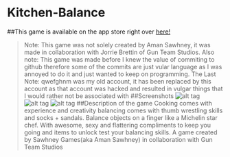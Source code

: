 # Kitchen-Balance
##This game is available on the app store right over <a href = "https://itunes.apple.com/app/id1070871741?mt=8">here!</a>
> Note: This game was not solely created by Aman Sawhney, it was made in collaboration with Jorrie Brettin of Gun Team Studios.
> Also note: This game was made before I knew the value of commiting to github therefore some of the commits are just vular language as I was annoyed to do it and just wanted to keep on programming. 
> The Last Note: qwefghnm was my old account, it has been replaced by this account as that account was hacked and resulted in vulgar things that I would rather not be associated with 
##Screenshots
![alt tag](https://lh3.googleusercontent.com/SxYhYvVcEul-Hbj5dbrFQ8dXrSuYLJul-c9yoT0A-GlZJgVjiIan_3PNR1OvHyznP_91pe9JzLeoq_GZ6-EXoDzTW9JdhA)
![alt tag](https://lh3.googleusercontent.com/6kJ9HKJRZBQarHm113dSFf0rqFjK4mH3Ow4wa3EdpaRxpbbZhS5y350NWVmUQdgMoy2HVxa6Q-CHselBf68BKVdh4f0zdg)
![alt tag](https://lh3.googleusercontent.com/bjXGOjBKYqIvzsUZMQ6p3xvSq1nFx8IJvpbhR0YwhuzfryhunD0CHOZFxiVknvX2bLMWy1muoI0eJAbGDhzmB9U714qt)
##Description of the game
Cooking comes with experience and creativity balancing comes with thumb wrestling skills and socks + sandals. Balance objects on a finger like a Michelin star chef. With awesome, sexy and flattering compliments to keep you going and items to unlock test your balancing skills. A game created by Sawhney Games(aka Aman Sawhney) in collaboration with Gun Team Studios



